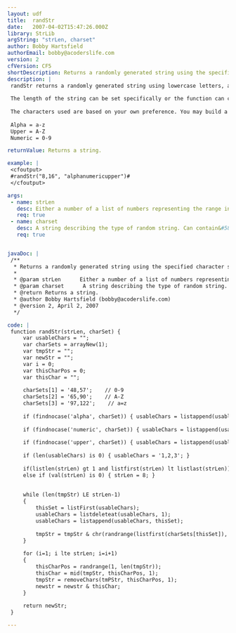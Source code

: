```yaml
---
layout: udf
title:  randStr
date:   2007-04-02T15:47:26.000Z
library: StrLib
argString: "strLen, charset"
author: Bobby Hartsfield
authorEmail: bobby@acoderslife.com
version: 2
cfVersion: CF5
shortDescription: Returns a randomly generated string using the specified character sets and length(s)
description: |
 randStr returns a randomly generated string using lowercase letters, and/or numbers and possible uppercase letters. 
 
 The length of the string can be set specifically or the function can choose a random length within a specified range. eg: &quot;8,16&quot; will generate a string 8 to 16 characters long: &quot;5&quot; would only generate strings with 5 characters.
 
 The characters used are based on your own preference. You may build a 'charset' using any of the three words &quot;alpha, numeric, and upper&quot;.
 
 Alpha = a-z
 Upper = A-Z
 Numeric = 0-9

returnValue: Returns a string.

example: |
 <cfoutput>
 #randStr("8,16", "alphanumericupper")#
 </cfoutput>

args:
 - name: strLen
   desc: Either a number of a list of numbers representing the range in size of the returned string.
   req: true
 - name: charset
   desc: A string describing the type of random string. Can contain&#58; alpha, numeric, and upper.
   req: true


javaDoc: |
 /**
  * Returns a randomly generated string using the specified character sets and length(s)
  * 
  * @param strLen      Either a number of a list of numbers representing the range in size of the returned string. (Required)
  * @param charset      A string describing the type of random string. Can contain: alpha, numeric, and upper. (Required)
  * @return Returns a string. 
  * @author Bobby Hartsfield (bobby@acoderslife.com) 
  * @version 2, April 2, 2007 
  */

code: |
 function randStr(strLen, charSet) {
     var usableChars = "";
     var charSets = arrayNew(1);
     var tmpStr = "";    
     var newStr = "";
     var i = 0;
     var thisCharPos = 0;
     var thisChar = "";
     
     charSets[1] = '48,57';    // 0-9
     charSets[2] = '65,90';    // A-Z
     charSets[3] = '97,122';    // a=z
     
     if (findnocase('alpha', charSet)) { usableChars = listappend(usableChars, 3); }
     
     if (findnocase('numeric', charSet)) { usableChars = listappend(usableChars, 1); }
     
     if (findnocase('upper', charSet)) { usableChars = listappend(usableChars, 2); }
     
     if (len(usableChars) is 0) { usableChars = '1,2,3'; }
 
     if(listlen(strLen) gt 1 and listfirst(strLen) lt listlast(strLen)) { strLen = randrange(listfirst(strLen), listlast(strLen)); }
     else if (val(strLen) is 0) { strLen = 8; }
     
     
     while (len(tmpStr) LE strLen-1)
     {
         thisSet = listFirst(usableChars);
         usableChars = listdeleteat(usableChars, 1);
         usableChars = listappend(usableChars, thisSet);
     
         tmpStr = tmpStr & chr(randrange(listfirst(charSets[thisSet]), listlast(charSets[thisSet])));
     }
     
     for (i=1; i lte strLen; i=i+1)
     {
         thisCharPos = randrange(1, len(tmpStr));
         thisChar = mid(tmpStr, thisCharPos, 1);
         tmpStr = removeChars(tmPStr, thisCharPos, 1);
         newstr = newstr & thisChar;
     }
     
     return newStr;
 }

---
```


